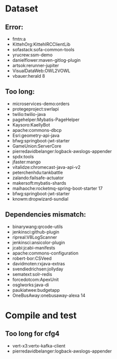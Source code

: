 # Dataset
## Error:
- fmtn:a
- KittehOrg:KittehIRCClientLib
- sofastack:sofa-common-tools
- yrucrew:ssm-demo
- danielflower:maven-gitlog-plugin
- artsok:rerunner-jupiter
- VisualDataWeb:OWL2VOWL
- vbauer:herald
8

## Too long:
- microservices-demo:orders
- protegeproject:swrlapi
- twilio:twilio-java
- pagehelper:Mybatis-PageHelper
- Kaysoro:KaellyBot
- apache:commons-dbcp
- Esri:geometry-api-java
- bfwg:springboot-jwt-starter
- GameUnion:ServerCore
- pierredavidbelanger:logback-awslogs-appender
- spdx:tools
- jfaster:mango
- vitalidze:chromecast-java-api-v2
- peterchenhdu:tankbattle
- zalando:failsafe-actuator
- makersoft:mybatis-shards
- maihaoche:rocketmq-spring-boot-starter
17
- bfwg:springboot-jwt-starter
- knowm:dropwizard-sundial

## Dependencies mismatch:
- binarywang:qrcode-utils
- jenkinsci:github-plugin
- ripreal:V8LogScanner
- jenkinsci:ansicolor-plugin
- jcabi:jcabi-manifests
- apache:commons-configuration
- robert-bor:CSVeed
- davidmoten:rxjava-extras
- svendiedrichsen:jollyday
- sematext:solr-redis
- forcedotcom:ApexUnit
- osglworks:java-di
- paukiatwee:budgetapp
- OneBusAway:onebusaway-alexa
14

# Compile and test
## Too long for cfg4
- vert-x3:vertx-kafka-client
- pierredavidbelanger:logback-awslogs-appender